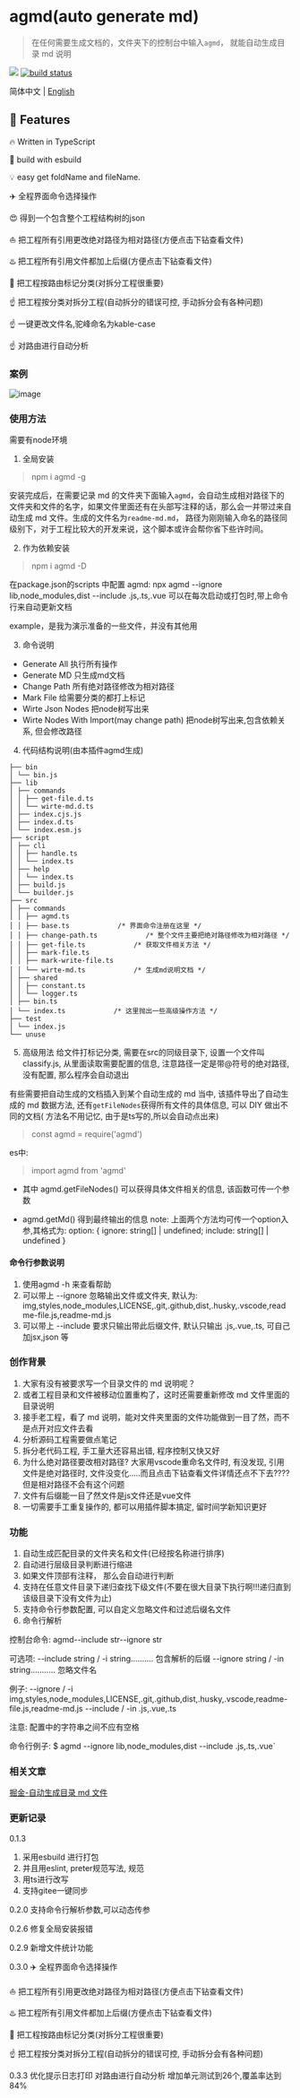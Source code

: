 # agmd(auto generate md)

> 在任何需要生成文档的，文件夹下的控制台中输入`agmd`， 就能自动生成目录 md 说明

[![]( https://camo.githubusercontent.com/28479a7a834310a667f36760a27283f7389e864a/68747470733a2f2f696d672e736869656c64732e696f2f6e706d2f6c2f76322d646174657069636b65722e737667)]( https://camo.githubusercontent.com/28479a7a834310a667f36760a27283f7389e864a/68747470733a2f2f696d672e736869656c64732e696f2f6e706d2f6c2f76322d646174657069636b65722e737667) [![build status]( https://github.com/kakajun/auto-generate-md/actions/workflows/test.yml/badge.svg?branch=master)]( https://github.com/kakajun/auto-generate-md/actions/workflows/test.yml)

简体中文 | [English](https://github.com/kakajun/auto-generate-md/blob/master/README.EN.md)

 ## 🚀  Features

🔥 Written in TypeScript

🔋 build with esbuild

💡 easy get foldName and fileName.

✈️ 全程界面命令选择操作

😍 得到一个包含整个工程结构树的json

⛵ 把工程所有引用更改绝对路径为相对路径(方便点击下钻查看文件)

♨️ 把工程所有引用文件都加上后缀(方便点击下钻查看文件)

👏 把工程按路由标记分类(对拆分工程很重要)

☝️ 把工程按分类对拆分工程(自动拆分的错误可控, 手动拆分会有各种问题)

☝️ 一键更改文件名,驼峰命名为kable-case

☝️ 对路由进行自动分析

### 案例

![image](https://github.com/kakajun/auto-generate-md/blob/master/md2.png)

### 使用方法
需要有node环境
1. 全局安装
> npm i agmd -g

安装完成后，在需要记录 md 的文件夹下面输入`agmd`，会自动生成相对路径下的文件夹和文件的名字，如果文件里面还有在头部写注释的话，那么会一并带过来自动生成 md 文件。生成的文件名为`readme-md.md`， 路径为刚刚输入命名的路径同级别下，对于工程比较大的开发来说，这个脚本或许会帮你省下些许时间。

2. 作为依赖安装
> npm i agmd -D

在package.json的scripts 中配置 agmd: npx agmd --ignore lib,node_modules,dist --include .js,.ts,.vue   可以在每次启动或打包时,带上命令行来自动更新文档


example，是我为演示准备的一些文件，并没有其他用


3. 命令说明
- Generate All     执行所有操作
- Generate MD      只生成md文档
- Change Path      所有绝对路径修改为相对路径
- Mark File        给需要分类的都打上标记
- Wirte Json Nodes  把node树写出来
- Wirte  Nodes With Import(may change path)  把node树写出来,包含依赖关系, 但会修改路径

4. 代码结构说明(由本插件agmd生成)
```
├── bin
│ └── bin.js
├── lib
│ ├── commands
│ │ ├── get-file.d.ts
│ │ └── wirte-md.d.ts
│ ├── index.cjs.js
│ ├── index.d.ts
│ └── index.esm.js
├── script
│ ├── cli
│ │ ├── handle.ts
│ │ └── index.ts
│ ├── help
│ │ └── index.ts
│ ├── build.js
│ └── builder.js
├── src
│ ├── commands
│ │ ├── agmd.ts
│ │ ├── base.ts            /* 界面命令注册在这里 */
│ │ ├── change-path.ts            /* 整个文件主要把绝对路径修改为相对路径 */
│ │ ├── get-file.ts            /* 获取文件相关方法 */
│ │ ├── mark-file.ts
│ │ ├── mark-write-file.ts
│ │ └── wirte-md.ts            /* 生成md说明文档 */
│ ├── shared
│ │ ├── constant.ts
│ │ └── logger.ts
│ ├── bin.ts
│ └── index.ts            /* 这里抛出一些高级操作方法 */
├── test
│ └── index.js
└── unuse
```

5. 高级用法
给文件打标记分类, 需要在src的同级目录下, 设置一个文件叫classify.js, 从里面读取需要配置的信息, 注意路径一定是带@符号的绝对路径, 没有配置, 那么程序会自动退出


有些需要把自动生成的文档插入到某个自动生成的 md 当中, 该插件导出了自动生成的 md 数据方法, 还有`getFileNodes`获得所有文件的具体信息, 可以 DIY 做出不同的文档( 方法名不用记忆, 由于是ts写的,所以会自动点出来)
>const agmd = require('agmd')

es中:
 >import agmd from 'agmd'

- 其中 agmd.getFileNodes() 可以获得具体文件相关的信息, 该函数可传一个参数

- agmd.getMd() 得到最终输出的信息
note: 上面两个方法均可传一个option入参,其格式为:
  option: { ignore: string[] | undefined; include: string[] | undefined }
#### 命令行参数说明
1. 使用agmd -h 来查看帮助
2. 可以带上 --ignore 忽略输出文件或文件夹, 默认为: img,styles,node_modules,LICENSE,.git,.github,dist,.husky,.vscode,readme-file.js,readme-md.js
3. 可以带上 --include 要求只输出带此后缀文件, 默认只输出 .js,.vue,.ts, 可自己加jsx,json 等

### 创作背景

1. 大家有没有被要求写一个目录文件的 md 说明呢？
2. 或者工程目录和文件被移动位置重构了，这时还需要重新修改 md 文件里面的目录说明
3. 接手老工程，看了 md 说明，能对文件夹里面的文件功能做到一目了然，而不是点开对应文件去看
4. 分析源码工程需要做点笔记
5. 拆分老代码工程, 手工量大还容易出错, 程序控制又快又好
6. 为什么绝对路径要改相对路径? 大家用vscode重命名文件时, 有没发现, 引用文件是绝对路径时, 文件没变化.....而且点击下钻查看文件详情还点不下去????但是相对路径不会有这个问题
7. 文件有后缀能一目了然文件是js文件还是vue文件
8. 一切需要手工重复操作的, 都可以用插件脚本搞定, 留时间学新知识更好

### 功能

1. 自动生成匹配目录的文件夹名和文件(已经按名称进行排序)
2. 自动进行层级目录判断进行缩进
3. 如果文件顶部有注释， 那么会自动进行判断
4. 支持在任意文件目录下递归查找下级文件(不要在很大目录下执行啊!!!递归直到该级目录下没有文件为止)
5. 支持命令行参数配置, 可以自定义忽略文件和过滤后缀名文件
6. 命令行解析

控制台命令: agmd--include str--ignore str

可选项:
  --include string  / -i string.......... 包含解析的后缀
  --ignore string  / -in string........... 忽略文件名

例子:
  --ignore / -i  img,styles,node_modules,LICENSE,.git,.github,dist,.husky,.vscode,readme-file.js,readme-md.js
  --include / -in  .js,.vue,.ts

注意:
配置中的字符串之间不应有空格

命令行例子:
$ agmd  --ignore lib,node_modules,dist --include .js,.ts,.vue`

### 相关文章

[掘金-自动生成目录 md 文件](https://juejin.cn/post/7030030599268073508)

### 更新记录
0.1.3
1. 采用esbuild 进行打包
2. 并且用eslint, preter规范写法, 规范
3. 用ts进行改写
4. 支持gitee一键同步

0.2.0
支持命令行解析参数,可以动态传参

0.2.6
修复全局安装报错

0.2.9
新增文件统计功能

0.3.0
✈️ 全程界面命令选择操作

⛵ 把工程所有引用更改绝对路径为相对路径(方便点击下钻查看文件)

♨️ 把工程所有引用文件都加上后缀(方便点击下钻查看文件)

👏 把工程按路由标记分类(对拆分工程很重要)

☝️ 把工程按分类对拆分工程(自动拆分的错误可控, 手动拆分会有各种问题)

0.3.3
优化提示日志打印
对路由进行自动分析
增加单元测试到26个,覆盖率达到84%
